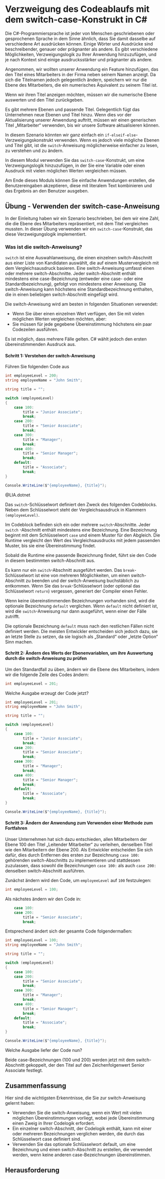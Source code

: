 <!--
author:   J.Müller

email:    Jan.Mueller4@schule.hessen.de

version:  0.0.1

language: Deutsch

narrator: Deutsch Female

comment:  

link:     https://cdn.jsdelivr.net/chartist.js/latest/chartist.min.css

script:   https://cdn.jsdelivr.net/chartist.js/latest/chartist.min.js

translation: Deutsch  translations/German.md

translation: Français translations/French.md

import: https://raw.githubusercontent.com/LiaScript/CodeRunner/master/README.md
-->
# Verzweigung des Codeablaufs mit dem switch-case-Konstrukt in C\#

Die C#-Programmiersprache ist jeder von Menschen geschriebenen oder gesprochenen Sprache in dem Sinne ähnlich, dass Sie damit dasselbe auf verschiedene Art ausdrücken können. Einige Wörter und Ausdrücke sind beschreibender, genauer oder prägnanter als andere. Es gibt verschiedene Möglichkeiten, Verzweigungslogik zu Ihrer Anwendung hinzuzufügen, und je nach Kontext sind einige ausdrucksstärker und prägnanter als andere.

Angenommen, wir wollten unserer Anwendung ein Feature hinzufügen, das den Titel eines Mitarbeiters in der Firma neben seinem Namen anzeigt. Da sich die Titelnamen jedoch gelegentlich ändern, speichern wir nur die Ebene des Mitarbeiters, die ein numerisches Äquivalent zu seinem Titel ist.

Wenn wir ihren Titel anzeigen möchten, müssen wir die numerische Ebene auswerten und den Titel zurückgeben.

Es gibt mehrere Ebenen und passende Titel. Gelegentlich fügt das Unternehmen neue Ebenen und Titel hinzu. Wenn dies vor der Aktualisierung unserer Anwendung auftritt, müssen wir einen generischen Titel „Mitarbeiter“ verwenden, bis wir unsere Software aktualisieren können.

In diesem Szenario könnten wir ganz einfach ein `if-elseif-else`-Verzweigungskonstrukt verwenden. Wenn es jedoch viele mögliche Ebenen und Titel gibt, ist die `switch`-Anweisung möglicherweise einfacher zu lesen, zu verstehen und zu ändern.

In diesem Modul verwenden Sie das `switch-case`-Konstrukt, um eine Verzweigungslogik hinzuzufügen, in der Sie eine Variable oder einen Ausdruck mit vielen möglichen Werten vergleichen müssen.

Am Ende dieses Moduls können Sie einfache Anwendungen erstellen, die Benutzereingaben akzeptieren, diese mit literalem Text kombinieren und das Ergebnis an den Benutzer ausgeben.

## Übung - Verwenden der switch-case-Anweisung

In der Einleitung haben wir ein Szenario beschrieben, bei dem wir eine Zahl, die die Ebene des Mitarbeiters repräsentiert, mit dem Titel vergleichen mussten. In dieser Übung verwenden wir ein `switch-case`-Konstrukt, das diese Verzweigungslogik implementiert.

### Was ist die switch-Anweisung?

 `switch` ist eine Auswahlanweisung, die einen einzelnen switch-Abschnitt aus einer Liste von Kandidaten auswählt, die auf einem Mustervergleich mit dem Vergleichsausdruck basieren. Eine switch-Anweisung umfasst einen oder mehrere switch-Abschnitte. Jeder switch-Abschnitt enthält mindestens eine case-Bezeichnung (entweder eine case- oder eine Standardbezeichnung), gefolgt von mindestens einer Anweisung. Die switch-Anweisung kann höchstens eine Standardbezeichnung enthalten, die in einen beliebigen switch-Abschnitt eingefügt wird.

Die switch-Anweisung wird am besten in folgenden Situationen verwendet:

- Wenn Sie über einen einzelnen Wert verfügen, den Sie mit vielen möglichen Werten vergleichen möchten, aber:
- Sie müssen für jede gegebene Übereinstimmung höchstens ein paar Codezeilen ausführen.

Es ist möglich, dass mehrere Fälle gelten. C# wählt jedoch den ersten übereinstimmenden Ausdruck aus.

#### Schritt 1: Verstehen der switch-Anweisung

Führen Sie folgenden Code aus

```csharp
int employeeLevel = 200;
string employeeName = "John Smith";

string title = "";

switch (employeeLevel)
{
    case 100:
        title = "Junior Associate";
        break;
    case 200:
        title = "Senior Associate";
        break;
    case 300:
        title = "Manager";
        break;
    case 400:
        title = "Senior Manager";
        break;
    default:
        title = "Associate";
        break;
}

Console.WriteLine($"{employeeName}, {title}");
```
@LIA.dotnet

Das `switch`-Schlüsselwort definiert den Zweck des folgenden Codeblocks. Neben dem Schlüsselwort steht der Vergleichsausdruck in Klammern `(employeeLevel)`.

Im Codeblock befinden sich ein oder mehrere `switch`-Abschnitte. Jeder `switch` -Abschnitt enthält mindestens eine Bezeichnung. Eine Bezeichnung beginnt mit dem Schlüsselwort `case` und einem Muster für den Abgleich. Die Runtime vergleicht den Wert des Vergleichsausdrucks mit jedem passenden Muster, bis sie eine Übereinstimmung findet.

Sobald die Runtime eine passende Bezeichnung findet, führt sie den Code in diesem bestimmten switch-Abschnitt aus.

Es kann nur ein `switch`-Abschnitt ausgeführt werden. Das `break`-Schlüsselwort ist eine von mehreren Möglichkeiten, um einen switch-Abschnitt zu beenden und der switch-Anweisung buchstäblich zu entkommen. Wenn Sie das `break`-Schlüsselwort (oder optional das Schlüsselwort `return`) vergessen, generiert der Compiler einen Fehler.

Wenn keine übereinstimmenden Bezeichnungen vorhanden sind, wird die optionale Bezeichnung `default` verglichen. Wenn `default` nicht definiert ist, wird die `switch`-Anweisung nur dann ausgeführt, wenn einer der Fälle zutrifft.

Die optionale Bezeichnung `default` muss nach den restlichen Fällen nicht definiert werden. Die meisten Entwickler entscheiden sich jedoch dazu, sie an letzte Stelle zu setzen, da sie logisch als „Standard“ oder „letzte Option“ Sinn machen.

#### Schritt 2: Ändern des Werts der Ebenenvariablen, um ihre Auswertung durch die switch-Anweisung zu prüfen

Um den Standardfall zu üben, ändern wir die Ebene des Mitarbeiters, indem wir die folgende Zeile des Codes ändern:

```csharp
int employeeLevel = 201;
```
Welche Ausgabe erzeugt der Code jetzt?

```csharp
int employeeLevel = 201;
string employeeName = "John Smith";

string title = "";

switch (employeeLevel)
{
    case 100:
        title = "Junior Associate";
        break;
    case 200:
        title = "Senior Associate";
        break;
    case 300:
        title = "Manager";
        break;
    case 400:
        title = "Senior Manager";
        break;
    default:
        title = "Associate";
        break;
}

Console.WriteLine($"{employeeName}, {title}");
```

#### Schritt 3: Ändern der Anwendung zum Verwenden einer Methode zum Fortfahren

Unser Unternehmen hat sich dazu entschieden, allen Mitarbeitern der Ebene 100 den Titel „Leitender Mitarbeiter“ zu verleihen, denselben Titel wie den Mitarbeitern der Ebene 200. Als Entwickler entscheiden Sie sich dafür, dies durch Entfernen des ersten zur Bezeichnung `case 100:` gehörenden switch-Abschnitts zu implementieren und stattdessen zuzulassen, dass sowohl die Bezeichnungen `case 100:` als auch `case 200:` denselben switch-Abschnitt ausführen.

Zunächst ändern wird den Code, um `employeeLevel` auf `100` festzulegen:

```csharp
int employeeLevel = 100;
```

Als nächstes ändern wir den Code in:

```csharp
    case 100:
    case 200:
        title = "Senior Associate";
        break;
```

Entsprechend ändert sich der gesamte Code folgendermaßen:

```csharp
int employeeLevel = 100;
string employeeName = "John Smith";

string title = "";

switch (employeeLevel)
{
    case 100:
    case 200:
        title = "Senior Associate";
        break;
    case 300:
        title = "Manager";
        break;
    case 400:
        title = "Senior Manager";
        break;
    default:
        title = "Associate";
        break;
}

Console.WriteLine($"{employeeName}, {title}");
```
Welche Ausgabe liefer der Code nun?

Beide case-Bezeichnungen (100 und 200) werden jetzt mit dem switch-Abschnitt gekoppelt, der den Titel auf den Zeichenfolgenwert Senior Associate festlegt.

## Zusammenfassung

Hier sind die wichtigsten Erkenntnisse, die Sie zur switch-Anweisung gelernt haben:

- Verwenden Sie die switch-Anweisung, wenn ein Wert mit vielen möglichen Übereinstimmungen vorliegt, wobei jede Übereinstimmung einen Zweig in Ihrer Codelogik erfordert.
- Ein einzelner switch-Abschnitt, der Codelogik enthält, kann mit einer oder mehreren Bezeichnungen verglichen werden, die durch das Schlüsselwort case definiert sind.
- Verwenden Sie das optionale Schlüsselwort default, um eine Bezeichnung und einen switch-Abschnitt zu erstellen, die verwendet werden, wenn keine anderen case-Bezeichnungen übereinstimmen.

## Herausforderung